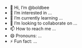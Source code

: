 - 👋 Hi, I’m @boldbee
- 👀 I’m interested in ...
- 🌱 I’m currently learning ...
- 💞️ I’m looking to collaborate on ...
- 📫 How to reach me ...
- 😄 Pronouns: ...
- ⚡ Fun fact: ...

<!---
boldbee/boldbee is a ✨ special ✨ repository because its `README.md` (this file) appears on your GitHub profile.
You can click the Preview link to take a look at your changes.
--->
